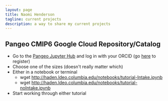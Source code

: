 ```yaml
---
layout: page
title: Naomi Henderson
tagline: current projects
description: a way to share my current projects
---
```


## Pangeo CMIP6 Google Cloud Repository/Catalog

- Go to the [Pangeo Jupyter Hub](https://ocean.pangeo.io) and log in with your ORCID (go [here](https://orcid.org/register) to register)
- Choose one of the sizes (doesn't really matter which)
- Either in a notebook or terminal 
    - wget http://haden.ldeo.columbia.edu/notebooks/tutorial-Intake.ipynb
    - wget http://haden.ldeo.columbia.edu/notebooks/tutorial-noIntake.ipynb
- Start working through either tutorial
